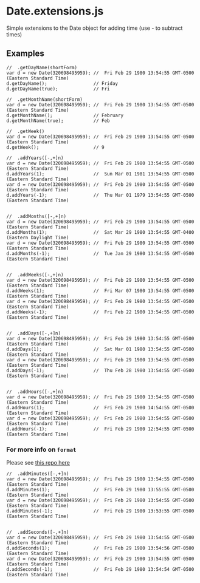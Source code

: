 # Date.extensions.js
Simple extensions to the Date object for adding time (use - to subtract times)

Examples
---

	//	.getDayName(shortForm)
	var d = new Date(320698495959);	//	Fri Feb 29 1980 13:54:55 GMT-0500 (Eastern Standard Time)
	d.getDayName();					// Friday
	d.getDayName(true);				// Fri
	
	//	.getMonthName(shortForm)
	var d = new Date(320698495959);	//	Fri Feb 29 1980 13:54:55 GMT-0500 (Eastern Standard Time)
	d.getMonthName();				// February
	d.getMonthName(true);			// Feb
	
	//	.getWeek()
	var d = new Date(320698495959);	//	Fri Feb 29 1980 13:54:55 GMT-0500 (Eastern Standard Time)
	d.getWeek();					// 9
	
	//	.addYears([-,+]n)
	var d = new Date(320698495959);	//	Fri Feb 29 1980 13:54:55 GMT-0500 (Eastern Standard Time)
	d.addYears(1);					//	Sun Mar 01 1981 13:54:55 GMT-0500 (Eastern Standard Time)
	var d = new Date(320698495959);	//	Fri Feb 29 1980 13:54:55 GMT-0500 (Eastern Standard Time)
	d.addYears(-1);					//	Thu Mar 01 1979 13:54:55 GMT-0500 (Eastern Standard Time)

	
	//	.addMonths([-,+]n)
	var d = new Date(320698495959);	//	Fri Feb 29 1980 13:54:55 GMT-0500 (Eastern Standard Time)
	d.addMonths(1);					//	Sat Mar 29 1980 13:54:55 GMT-0400 (Eastern Daylight Time)
	var d = new Date(320698495959);	//	Fri Feb 29 1980 13:54:55 GMT-0500 (Eastern Standard Time)
	d.addMonths(-1);				//	Tue Jan 29 1980 13:54:55 GMT-0500 (Eastern Standard Time)

	
	//	.addWeeks([-,+]n)
	var d = new Date(320698495959);	//	Fri Feb 29 1980 13:54:55 GMT-0500 (Eastern Standard Time)
	d.addWeeks(1);					//	Fri Mar 07 1980 13:54:55 GMT-0500 (Eastern Standard Time)
	var d = new Date(320698495959);	//	Fri Feb 29 1980 13:54:55 GMT-0500 (Eastern Standard Time)
	d.addWeeks(-1);					//	Fri Feb 22 1980 13:54:55 GMT-0500 (Eastern Standard Time)

	
	//	.addDays([-,+]n)
	var d = new Date(320698495959);	//	Fri Feb 29 1980 13:54:55 GMT-0500 (Eastern Standard Time)
	d.addDays(1);					//	Sat Mar 01 1980 13:54:55 GMT-0500 (Eastern Standard Time)
	var d = new Date(320698495959);	//	Fri Feb 29 1980 13:54:55 GMT-0500 (Eastern Standard Time)
	d.addDays(-1);					//	Thu Feb 28 1980 13:54:55 GMT-0500 (Eastern Standard Time)

	
	//	.addHours([-,+]n)
	var d = new Date(320698495959);	//	Fri Feb 29 1980 13:54:55 GMT-0500 (Eastern Standard Time)
	d.addHours(1);					//	Fri Feb 29 1980 14:54:55 GMT-0500 (Eastern Standard Time)
	var d = new Date(320698495959);	//	Fri Feb 29 1980 13:54:55 GMT-0500 (Eastern Standard Time)
	d.addHours(-1);					//	Fri Feb 29 1980 12:54:55 GMT-0500 (Eastern Standard Time)

### For more info on `format`
Please see [this repo here](https://github.com/JDMcKinstry/JavaScriptDateFormat)

	
	//	.addMinutes([-,+]n)
	var d = new Date(320698495959);	//	Fri Feb 29 1980 13:54:55 GMT-0500 (Eastern Standard Time)
	d.addMinutes(1);				//	Fri Feb 29 1980 13:55:55 GMT-0500 (Eastern Standard Time)
	var d = new Date(320698495959);	//	Fri Feb 29 1980 13:54:55 GMT-0500 (Eastern Standard Time)
	d.addMinutes(-1);				//	Fri Feb 29 1980 13:53:55 GMT-0500 (Eastern Standard Time)

	
	//	.addSeconds([-,+]n)
	var d = new Date(320698495959);	//	Fri Feb 29 1980 13:54:55 GMT-0500 (Eastern Standard Time)
	d.addSeconds(1);				//	Fri Feb 29 1980 13:54:56 GMT-0500 (Eastern Standard Time)
	var d = new Date(320698495959);	//	Fri Feb 29 1980 13:54:55 GMT-0500 (Eastern Standard Time)
	d.addSeconds(-1);				//	Fri Feb 29 1980 13:54:54 GMT-0500 (Eastern Standard Time)
